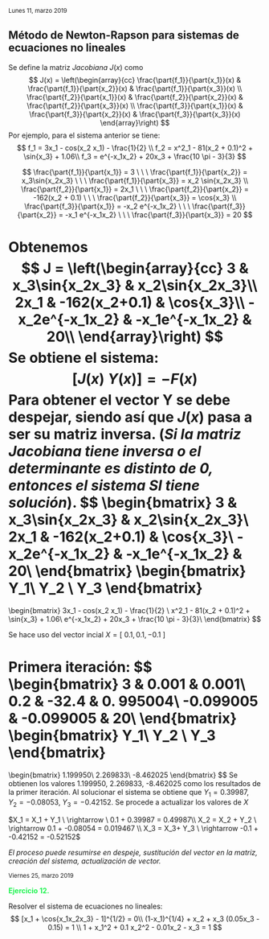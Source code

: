 

<small>Lunes 11, marzo 2019</small>

## Método de Newton-Rapson para sistemas de ecuaciones no lineales

Se define la matriz *Jacobiana* $J(x)$ como 
$$
J(x) = 
\left(\begin{array}{cc}
\frac{\part{f_1}}{\part{x_1}}(x) & \frac{\part{f_1}}{\part{x_2}}(x) & \frac{\part{f_1}}{\part{x_3}}(x) \\
\frac{\part{f_2}}{\part{x_1}}(x) & \frac{\part{f_2}}{\part{x_2}}(x) & \frac{\part{f_2}}{\part{x_3}}(x) \\
\frac{\part{f_3}}{\part{x_1}}(x) & \frac{\part{f_3}}{\part{x_2}}(x) & \frac{\part{f_3}}{\part{x_3}}(x)
\end{array}\right)
$$
Por ejemplo, para el sistema anterior se tiene:
$$
f_1 = 3x_1 - cos(x_2 x_1) - \frac{1}{2} \\
f_2 = x^2_1 - 81(x_2 + 0.1)^2 + \sin{x_3} + 1.06\\
f_3 = e^{-x_1x_2} + 20x_3 + \frac{10 \pi - 3}{3}
$$

$$
\frac{\part{f_1}}{\part{x_1}} = 3 \ \ \ \frac{\part{f_1}}{\part{x_2}} = x_3\sin{x_2x_3} \ \ \ \frac{\part{f_1}}{\part{x_3}} = x_2 \sin{x_2x_3} \\
\frac{\part{f_2}}{\part{x_1}} = 2x_1 \ \ \ \frac{\part{f_2}}{\part{x_2}} = -162(x_2 + 0.1) \ \ \ \frac{\part{f_2}}{\part{x_3}} = \cos{x_3} \\
\frac{\part{f_3}}{\part{x_1}} = -x_2 e^{-x_1x_2} \ \ \ \frac{\part{f_3}}{\part{x_2}} = -x_1 e^{-x_1x_2} \ \ \ \frac{\part{f_3}}{\part{x_3}} = 20
$$

Obtenemos
$$
J = 
\left(\begin{array}{cc}
3 & x_3\sin{x_2x_3} & x_2\sin{x_2x_3}\\
2x_1 & -162(x_2+0.1) & \cos{x_3}\\
-x_2e^{-x_1x_2} & -x_1e^{-x_1x_2} & 20\\
\end{array}\right)
$$
Se obtiene el sistema:
$$
[J(x) \ Y(x)] = -F(x)
$$
Para obtener el vector Y se debe despejar, siendo así que $J(x)​$ pasa a ser su matriz inversa. (*Si la matriz Jacobiana tiene inversa o el determinante es distinto de 0, entonces el sistema SI tiene solución*).
$$
\begin{bmatrix}
3 & x_3\sin{x_2x_3} & x_2\sin{x_2x_3}\\
2x_1 & -162(x_2+0.1) & \cos{x_3}\\
-x_2e^{-x_1x_2} & -x_1e^{-x_1x_2} & 20\\
\end{bmatrix}
\begin{bmatrix}
Y_1\\ Y_2 \\ Y_3
\end{bmatrix}
= 
\begin{bmatrix}
3x_1 - cos(x_2 x_1) - \frac{1}{2} \\
x^2_1 - 81(x_2 + 0.1)^2 + \sin{x_3} + 1.06\\
e^{-x_1x_2} + 20x_3 + \frac{10 \pi - 3}{3}\\
\end{bmatrix}
$$


Se hace uso del vector incial $X = [\ 0.1, 0.1, -0.1\ ]​$

Primera iteración: 
$$
\begin{bmatrix}
3 & 0.001 & 0.001\\
0.2 & -32.4 & 0. 995004\\
-0.099005 & -0.099005 & 20\\
\end{bmatrix}
\begin{bmatrix}
Y_1\\ Y_2 \\ Y_3
\end{bmatrix}
=
\begin{bmatrix}
1.199950\\ 2.269833\\ -8.462025
\end{bmatrix}
$$
Se obtienen los valores 1.199950, 2.269833, -8.462025 como los resultados de la primer iteración. Al solucionar el sistema se obtiene que $Y_1 = 0.39987$, $Y_2 = -0.08053$, $Y_3 = -0.42152$. Se procede a actualizar los valores de $X$

$X_1 = X_1 + Y_1 \ \rightarrow \ 0.1 + 0.39987 = 0.49987\\ X_2 = X_2 + Y_2 \ \rightarrow 0.1 + -0.08054 = 0.019467 \\ X_3 = X_3+ Y_3 \ \rightarrow -0.1 + -0.42152 = -0.52152​$

*El proceso puede resumirse en despeje, sustitución del vector en la matriz, creación del sistema, actualización de vector.*

 <small>Viernes 25, marzo 2019</small>

<span style="color:#23f453; font-weight:bold;">Ejercicio 12.</span>

Resolver el sistema de ecuaciones no lineales:
$$
[x_1 + \cos{x_1x_2x_3} - 1]^{1/2} = 0\\
(1-x_1)^{1/4} + x_2 + x_3 (0.05x_3 - 0.15) = 1 \\
1 + x_1^2 + 0.1 x_2^2 - 0.01x_2 - x_3 = 1
$$
